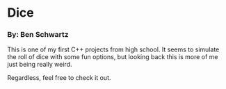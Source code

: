 # Dice 

### By: Ben Schwartz

This is one of my first C++ projects from high school. It seems to simulate the roll of dice with some fun options, but looking back this is more of me just being really weird.

Regardless, feel free to check it out.
